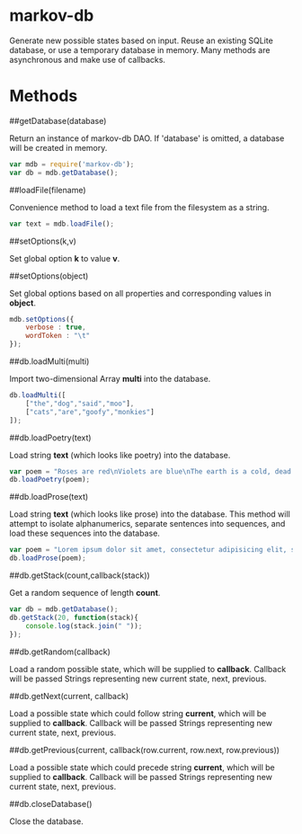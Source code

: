 markov-db
======

Generate new possible states based on input.  Reuse an existing SQLite database, or use a temporary database in memory.  Many methods are asynchronous and make use of callbacks.

Methods
======

##getDatabase(database)

Return an instance of markov-db DAO.  If 'database' is omitted, a database will be created in memory.

```javascript
var mdb = require('markov-db');
var db = mdb.getDatabase();
```

##loadFile(filename)

Convenience method to load a text file from the filesystem as a string.

```javascript
var text = mdb.loadFile();
```

##setOptions(k,v)

Set global option **k** to value **v**.

##setOptions(object)

Set global options based on all properties and corresponding values in **object**.

```javascript
mdb.setOptions({
	verbose : true,
	wordToken : "\t"
});
```

##db.loadMulti(multi)

Import two-dimensional Array **multi** into the database.

```javascript
db.loadMulti([
	["the","dog","said","moo"],
	["cats","are","goofy","monkies"]
]);
```

##db.loadPoetry(text)

Load string **text** (which looks like poetry) into the database.

```javascript
var poem = "Roses are red\nViolets are blue\nThe earth is a cold, dead place";
db.loadPoetry(poem);
```

##db.loadProse(text)

Load string **text** (which looks like prose) into the database.  This method will attempt to isolate alphanumerics, separate sentences into sequences, and load these sequences into the database.

```javascript
var poem = "Lorem ipsum dolor sit amet, consectetur adipisicing elit, sed do eiusmod tempor incididunt ut labore et dolore magna aliqua. Ut enim ad minim veniam, quis nostrud exercitation ullamco laboris nisi ut aliquip ex ea commodo consequat. Duis aute irure dolor in reprehenderit in voluptate velit esse cillum dolore eu fugiat nulla pariatur. Excepteur sint occaecat cupidatat non proident, sunt in culpa qui officia deserunt mollit anim id est laborum.";
db.loadProse(poem);
```

##db.getStack(count,callback(stack))

Get a random sequence of length **count**.

```javascript
var db = mdb.getDatabase();
db.getStack(20, function(stack){
	console.log(stack.join(" "));
});
```

##db.getRandom(callback)

Load a random possible state, which will be supplied to **callback**.
Callback will be passed Strings representing new current state, next, previous.

##db.getNext(current, callback)

Load a possible state which could follow string **current**, which will be supplied to **callback**.
Callback will be passed Strings representing new current state, next, previous.

##db.getPrevious(current, callback(row.current, row.next, row.previous))

Load a possible state which could precede string **current**, which will be supplied to **callback**.
Callback will be passed Strings representing new current state, next, previous.

##db.closeDatabase()

Close the database.
